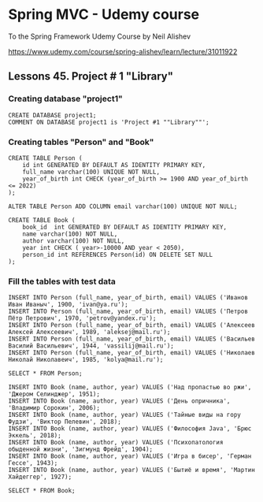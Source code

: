 # Spring MVC - Udemy course
To the Spring Framework Udemy Course by Neil Alishev

https://www.udemy.com/course/spring-alishev/learn/lecture/31011922

<h2>Lessons 45. Project # 1 "Library"</h2>

<h3>Creating database "project1"</h3>

    CREATE DATABASE project1;
    COMMENT ON DATABASE project1 is 'Project #1 ""Library""';

<h3>Creating tables "Person" and "Book"</h3>

    CREATE TABLE Person (					
        id int GENERATED BY DEFAULT AS IDENTITY PRIMARY KEY,				
        full_name varchar(100) UNIQUE NOT NULL,				
        year_of_birth int CHECK (year_of_birth >= 1900 AND year_of_birth <= 2022)				
    );

    ALTER TABLE Person ADD COLUMN email varchar(100) UNIQUE NOT NULL;					

    CREATE TABLE Book (					
        book_id  int GENERATED BY DEFAULT AS IDENTITY PRIMARY KEY,				
        name varchar(100) NOT NULL,				
        author varchar(100) NOT NULL,				
        year int CHECK ( year>-10000 AND year < 2050),				
        person_id int REFERENCES Person(id) ON DELETE SET NULL				
    );					

<h3>Fill the tables with test data</h3>

    INSERT INTO Person (full_name, year_of_birth, email) VALUES ('Иванов Иван Иваныч', 1900, 'ivan@ya.ru');
    INSERT INTO Person (full_name, year_of_birth, email) VALUES ('Петров Пётр Петрович', 1970, 'petrov@yandex.ru');
    INSERT INTO Person (full_name, year_of_birth, email) VALUES ('Алексеев Алексей Алексеевич', 1989, 'aleksej@mail.ru');
    INSERT INTO Person (full_name, year_of_birth, email) VALUES ('Васильев Василий Васильевич', 1944, 'vassilij@mail.ru');
    INSERT INTO Person (full_name, year_of_birth, email) VALUES ('Николаев Николай Николавеич', 1985, 'kolya@mail.ru');
    
    SELECT * FROM Person;

    INSERT INTO Book (name, author, year) VALUES ('Над пропастью во ржи', 'Джером Селинджер', 1951);
    INSERT INTO Book (name, author, year) VALUES ('День опричника', 'Владимир Сорокин', 2006);
    INSERT INTO Book (name, author, year) VALUES ('Тайные виды на гору Фудзи', 'Виктор Пелевин', 2018);
    INSERT INTO Book (name, author, year) VALUES ('Философия Java', 'Брюс Эккель', 2018);
    INSERT INTO Book (name, author, year) VALUES ('Психопатология обыденной жизни', 'Зигмунд Фрейд', 1904);
    INSERT INTO Book (name, author, year) VALUES ('Игра в бисер', 'Герман Гессе', 1943);
    INSERT INTO Book (name, author, year) VALUES ('Бытиё и время', 'Мартин Хайдеггер', 1927);
    
    SELECT * FROM Book;

